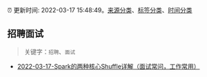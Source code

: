 :alarm_clock: 更新时间: 2022-03-17 15:48:49。[来源分类](../README.md)、[标签分类](../TAGS.md)、[时间分类](../TIMELINE.md)

## 招聘面试


> 关键字：`招聘`、`面试`



- [2022-03-17-Spark的两种核心Shuffle详解（面试常问，工作常用）](https://toutiao.io/k/e2j5m1u) 